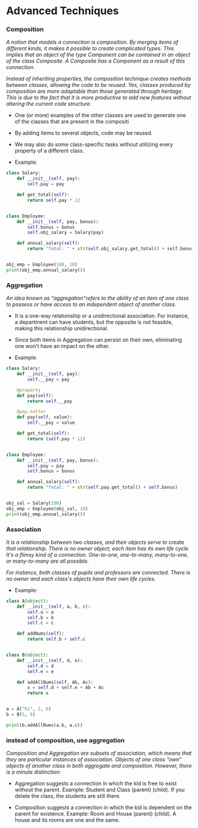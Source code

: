 # Advanced Techniques

### Composition

_A notion that models a connection is composition. By merging items of different kinds, it makes it possible to create
complicated types. This implies that an object of the type Component can be contained in an object of the class
Composite. A Composite has a Component as a result of this connection._

_Instead of inheriting properties, the composition technique creates methods between classes, allowing the code to be
reused. Yes, classes produced by composition are more adaptable than those generated through heritage.
This is due to the fact that it is more productive to add new features without altering the current code structure._

+ One (or more) examples of the other classes are used to generate one of the classes that are present in the compositi
+ By adding items to several objects, code may be reused.
+ We may also do some class-specific tasks without utilizing every property of a different class.

+ Example:

```python
class Salary:
    def __init__(self, pay):
        self.pay = pay

    def get_total(self):
        return self.pay * 12


class Employee:
    def __init__(self, pay, bonus):
        self.bonus = bonus
        self.obj_salary = Salary(pay)

    def annual_salary(self):
        return "Total: " + str(self.obj_salary.get_total() + self.bonus)


obj_emp = Employee(100, 10)
print(obj_emp.annual_salary())
```

### Aggregation

_An idea known as "aggregation"refers to the ability of an item of one class to possess or have access to an
independent object of another class._

+ It is a one-way relationship or a unidirectional association. For instance, a department can have students,
  but the opposite is not feasible, making this relationship unidirectional.
+ Since both items in Aggregation can persist on their own, eliminating one won't have an impact on the other.

+ Example:

```python
class Salary:
    def __init__(self, pay):
        self.__pay = pay

    @property
    def pay(self):
        return self.__pay

    @pay.setter
    def pay(self, value):
        self.__pay = value

    def get_total(self):
        return (self.pay * 12)


class Employee:
    def __init__(self, pay, bonus):
        self.pay = pay
        self.bonus = bonus

    def annual_salary(self):
        return "Total: " + str(self.pay.get_total() + self.bonus)


obj_sal = Salary(100)
obj_emp = Employee(obj_sal, 10)
print(obj_emp.annual_salary())
```

### Association

_It is a relationship between two classes, and their objects serve to create that relationship.
There is no owner object; each item has its own life cycle. It's a flimsy kind of a connection.
One-to-one, one-to-many, many-to-one, or many-to-many are all possible._

_For instance, both classes of pupils and professors are connected. There is no owner and each class's objects have
their own life cycles._

+ Example:

```python
class A(object):
    def __init__(self, a, b, c):
        self.a = a
        self.b = b
        self.c = c

    def addNums(self):
        return self.b + self.c


class B(object):
    def __init__(self, d, e):
        self.d = d
        self.e = e

    def addAllNums(self, Ab, Ac):
        x = self.d + self.e + Ab + Ac
        return x


a = A("hi", 2, 6)
b = B(5, 9)

print(b.addAllNums(a.b, a.c))
```

### instead of composition, use aggregation

_Composition and Aggregation are subsets of association, which means that they are particular instances of association.
Objects of one class "own" objects of another class in both aggregate and composition. However, there is a minute
distinction:_

+ Aggregation suggests a connection in which the kid is free to exist without the parent.
  Example: Student and Class (parent) (child). If you delete the class, the students are still there.

+ Composition suggests a connection in which the kid is dependent on the parent for existence.
  Example: Room and House (parent) (child). A house and its rooms are one and the same.